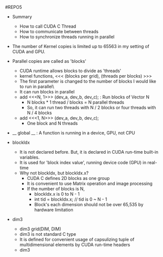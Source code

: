 #REPO5

- Summary
    - How to call CUDA C Thread 
    - How to communicate between threads
    - How to synchronize threads running in parallel

- The number of Kernel copies is limited up to 65563 in my setting of CUDA and GPU.

- Parallel copies are called as 'blocks'
    - CUDA runtime allows blocks to divide as 'threads'
    - kernel functions, <<< (blocks per grid), (threads per blocks) >>>
    - The first parameter is changed to the number of blocks I would like to run in parallel\
    - It can run blocks in parallel
    - add <<<N, 1>>> (dev_a, dev_b, dev_c); : Run blocks of Vector N 
        - N blocks * 1 thread / blocks = N parallel threads
        - So, it can run two threads with N / 2 blocks or four threads with N / 4 blocks
    - add <<<1, N>>> (dev_a, dev_b, dev_c);
        - One block and N threads

- __ global __ : A function is running in a device, GPU, not CPU
        
- blockIdx
    - It is not declared before. But, it is declared in CUDA run-time built-in variables.
    - It is used for 'block index value', running device code (GPU) in real-time
    - Why not blockIdx, but blockIdx.x?
        - CUDA C defines 2D blocks as one group
        - It is convenient to use Matrix operation and image processing
        - If the number of blocks is N,
            - blockIdx.x is 0 to N - 1
            - int tid = blockIdx.x; // tid is 0 ~ N - 1
            - Block's each dimension should not be over 65,535 by hardware limitation
            
- dim3
    - dim3 grid(DIM, DIM)
    - dim3 is not standard C type
    - It is defined for convenient usage of capsulizing tuple of multidimensional elements by CUDA run-time headers
    - dim3  


